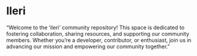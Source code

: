# Ileri
“Welcome to the ‘ileri’ community repository! This space is dedicated to fostering collaboration, sharing resources, and supporting our community members. Whether you’re a developer, contributor, or enthusiast, join us in advancing our mission and empowering our community together.”
